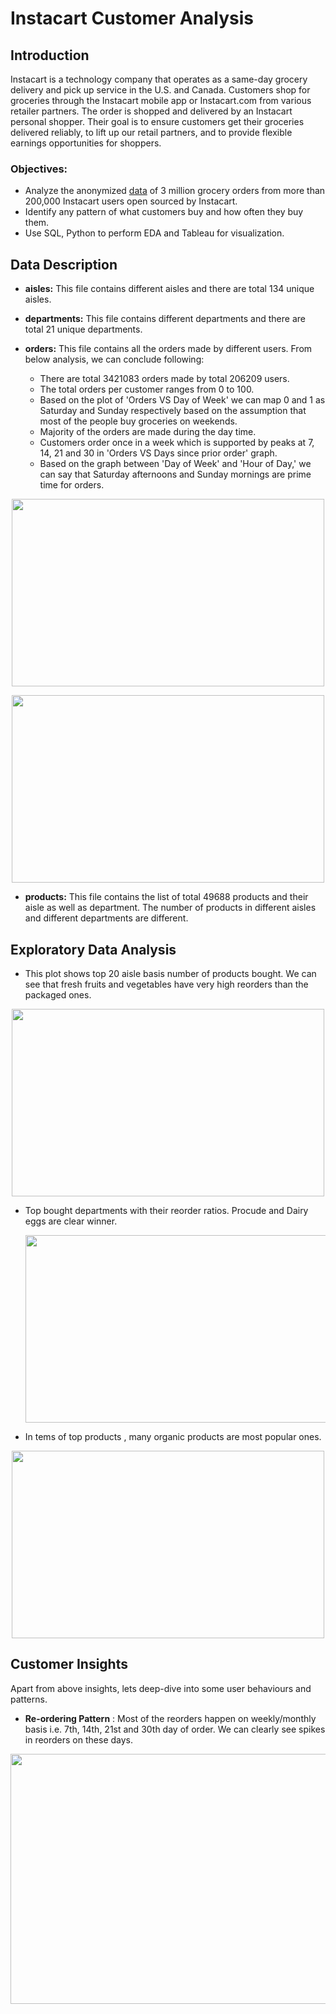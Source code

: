 # Instacart Customer Analysis

## Introduction

Instacart is a technology company that operates as a same-day grocery delivery and pick up service in the U.S. and Canada. Customers shop for groceries through the Instacart mobile app or Instacart.com from various retailer partners. The order is shopped and delivered by an Instacart personal shopper. Their goal is to ensure customers get their groceries delivered reliably, to lift up our retail partners, and to provide flexible earnings opportunities for shoppers.

### Objectives:
- Analyze the anonymized [data](https://www.kaggle.com/c/instacart-market-basket-analysis/data) of 3 million grocery orders from more than 200,000 Instacart users open sourced by Instacart.
- Identify any pattern of what customers buy and how often they buy them.
- Use SQL, Python to perform EDA and Tableau for visualization.


## Data Description

- **aisles:** This file contains different aisles and there are total 134 unique aisles.

- **departments:** This file contains different departments and there are total 21 unique departments.

- **orders:** This file contains all the orders made by different users. From below analysis, we can conclude following:
    - There are total 3421083 orders made by total 206209 users.
    - The total orders per customer ranges from 0 to 100.
    - Based on the plot of 'Orders VS Day of Week' we can map 0 and 1 as Saturday and Sunday respectively based on the assumption that most of the people buy groceries on weekends.
    - Majority of the orders are made during the day time.  
    - Customers order once in a week which is supported by peaks at 7, 14, 21 and 30 in 'Orders VS Days since prior order' graph.
    - Based on the graph between 'Day of Week' and 'Hour of Day,' we can say that Saturday afternoons and Sunday mornings are prime time for orders.

<p align="center">
  <img width="500" height="300" src="https://github.com/shivbhanu/Data_Analyst-Portfolio_Project/blob/main/Instacart%20Customer%20Analysis/Plots/Order_DOW_HOD.png">
</p>


<p align="center">
  <img width="500" height="300" src="https://github.com/shivbhanu/Data_Analyst-Portfolio_Project/blob/main/Instacart%20Customer%20Analysis/Plots/Day_of_Week.png">
</p>

- **products:** This file contains the list of total 49688 products and their aisle as well as department. The number of products in different aisles and different departments are different.


## Exploratory Data Analysis

- This plot shows top 20 aisle basis number of products bought. We can see that fresh fruits and vegetables have very high reorders than the packaged ones.

 <p align="center">
  <img width="500" height="300" src="https://github.com/shivbhanu/Data_Analyst-Portfolio_Project/blob/main/Instacart%20Customer%20Analysis/Plots/Aisle_Orders.png">
</p> 

- Top bought departments with their reorder ratios. Procude and Dairy eggs are clear winner. 

   <p align="center">
  <img width="500" height="300" src="https://github.com/shivbhanu/Data_Analyst-Portfolio_Project/blob/main/Instacart%20Customer%20Analysis/Plots/Dept_Orders.png">
</p> 

- In tems of top products , many organic products are most popular ones.
  
<p align="center">
  <img width="500" height="300" src="https://github.com/shivbhanu/Data_Analyst-Portfolio_Project/blob/main/Instacart%20Customer%20Analysis/Plots/Most-popular-products.png">
</p> 



## Customer Insights 

Apart from above insights, lets deep-dive into some user behaviours and patterns. 

- **Re-ordering Pattern** : Most of the reorders happen on weekly/monthly basis i.e. 7th, 14th, 21st and 30th day of order. We can clearly see spikes in reorders on these days.

<p align="center">
  <img width="600" height="400" src="https://github.com/shivbhanu/Data_Analyst-Portfolio_Project/blob/main/Instacart%20Customer%20Analysis/Plots/Re-Ordering%20Pattern.png">
</p>   

 
